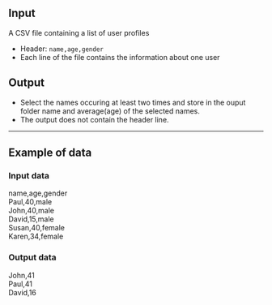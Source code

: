 ## Input
A CSV file containing a list of user profiles<br>
- Header: `name,age,gender`
- Each line of the file contains the information about one user

## Output
- Select the names occuring at least two times and store in the ouput folder name and average(age) of the selected names.
- The output does not contain the header line.

---
## Example of data

### Input data
name,age,gender<br>
Paul,40,male<br>
John,40,male<br>
David,15,male<br>
Susan,40,female<br>
Karen,34,female

### Output data
John,41<br>
Paul,41<br>
David,16